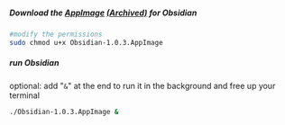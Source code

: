 ##### Download the [AppImage](https://github.com/obsidianmd/obsidian-releases/releases/download/v1.0.3/Obsidian-1.0.3.AppImage) [(Archived)](https://web.archive.org/web/20250314/https://github.com/obsidianmd/obsidian-releases/releases/download/v1.0.3/Obsidian-1.0.3.AppImage)  for Obsidian


```bash
#modify the permissions
sudo chmod u+x Obsidian-1.0.3.AppImage
```

##### run Obsidian
optional: add "`&`" at the end to run it in the background and free up your terminal
```bash
./Obsidian-1.0.3.AppImage &
```
